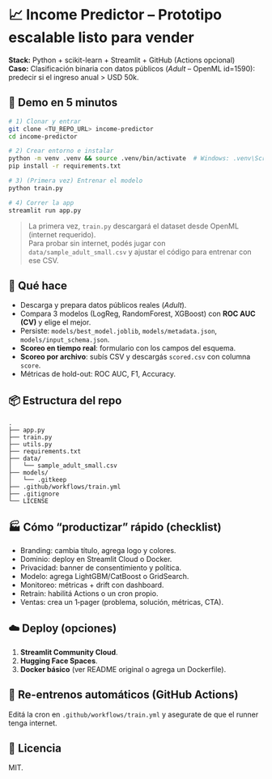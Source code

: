 # 📈 Income Predictor – Prototipo escalable listo para vender

**Stack:** Python + scikit-learn + Streamlit + GitHub (Actions opcional)  
**Caso:** Clasificación binaria con datos públicos (*Adult* – OpenML id=1590): predecir si el ingreso anual > USD 50k.

## 🚀 Demo en 5 minutos

```bash
# 1) Clonar y entrar
git clone <TU_REPO_URL> income-predictor
cd income-predictor

# 2) Crear entorno e instalar
python -m venv .venv && source .venv/bin/activate  # Windows: .venv\Scripts\activate
pip install -r requirements.txt

# 3) (Primera vez) Entrenar el modelo
python train.py

# 4) Correr la app
streamlit run app.py
```

> La primera vez, `train.py` descargará el dataset desde OpenML (internet requerido).  
> Para probar sin internet, podés jugar con `data/sample_adult_small.csv` y ajustar el código para entrenar con ese CSV.

## 🧠 Qué hace
- Descarga y prepara datos públicos reales (*Adult*).
- Compara 3 modelos (LogReg, RandomForest, XGBoost) con **ROC AUC (CV)** y elige el mejor.
- Persiste: `models/best_model.joblib`, `models/metadata.json`, `models/input_schema.json`.
- **Scoreo en tiempo real**: formulario con los campos del esquema.
- **Scoreo por archivo**: subís CSV y descargás `scored.csv` con columna `score`.
- Métricas de hold-out: ROC AUC, F1, Accuracy.

## 📦 Estructura del repo
```
.
├── app.py
├── train.py
├── utils.py
├── requirements.txt
├── data/
│   └── sample_adult_small.csv
├── models/
│   └── .gitkeep
├── .github/workflows/train.yml
├── .gitignore
└── LICENSE
```

## 🏭 Cómo “productizar” rápido (checklist)
- Branding: cambia título, agrega logo y colores.
- Dominio: deploy en Streamlit Cloud o Docker.
- Privacidad: banner de consentimiento y política.
- Modelo: agrega LightGBM/CatBoost o GridSearch.
- Monitoreo: métricas + drift con dashboard.
- Retrain: habilitá Actions o un cron propio.
- Ventas: crea un 1‑pager (problema, solución, métricas, CTA).

## ☁️ Deploy (opciones)
1. **Streamlit Community Cloud**.
2. **Hugging Face Spaces**.
3. **Docker básico** (ver README original o agrega un Dockerfile).

## 🔁 Re-entrenos automáticos (GitHub Actions)
Editá la cron en `.github/workflows/train.yml` y asegurate de que el runner tenga internet.

## 📜 Licencia
MIT.
